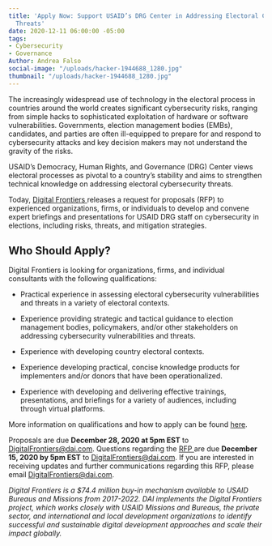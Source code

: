 ```yaml
---
title: 'Apply Now: Support USAID’s DRG Center in Addressing Electoral Cybersecurity
  Threats'
date: 2020-12-11 06:00:00 -05:00
tags:
- Cybersecurity
- Governance
Author: Andrea Falso
social-image: "/uploads/hacker-1944688_1280.jpg"
thumbnail: "/uploads/hacker-1944688_1280.jpg"
---
```


The increasingly widespread use of technology in the electoral process in countries around the world creates significant cybersecurity risks, ranging from simple hacks to sophisticated exploitation of hardware or software vulnerabilities. Governments, election management bodies (EMBs), candidates, and parties are often ill-equipped to prepare for and respond to cybersecurity attacks and key decision makers may not understand the gravity of the risks.

USAID’s Democracy, Human Rights, and Governance (DRG) Center views electoral processes as pivotal to a country’s stability and aims to strengthen technical knowledge on addressing electoral cybersecurity threats.

Today, [Digital Frontiers ](https://www.dai.com/our-work/projects/worldwide-digital-frontiers-df)releases a request for proposals (RFP) to experienced organizations, firms, or individuals to develop and convene expert briefings and presentations for USAID DRG staff on cybersecurity in elections, including risks, threats, and mitigation strategies.

<!--more-->

## Who Should Apply?

Digital Frontiers is looking for organizations, firms, and individual consultants with the following qualifications:

* Practical experience in assessing electoral cybersecurity vulnerabilities and threats in a variety of electoral contexts.

* Experience providing strategic and tactical guidance to election management bodies, policymakers, and/or other stakeholders on addressing cybersecurity vulnerabilities and threats.

* Experience with developing country electoral contexts.

* Experience developing practical, concise knowledge products for implementers and/or donors that have been operationalized.

* Experience with developing and delivering effective trainings, presentations, and briefings for a variety of audiences, including through virtual platforms.

More information on qualifications and how to apply can be found [here](https://www.dai.com/uploads/RFP%20DRG%20Electoral%20Cybersecurity%20Final.pdf).

Proposals are due **December 28, 2020 at 5pm EST** to DigitalFrontiers@dai.com. Questions regarding the [RFP ](https://www.dai.com/uploads/RFP%20DRG%20Electoral%20Cybersecurity%20Final.pdf)are due **December 15, 2020 by 5pm EST** to [DigitalFrontiers@dai.com](mailto:DigitalFrontiers@dai.com). If you are interested in receiving updates and further communications regarding this RFP, please email DigitalFrontiers@dai.com.

*Digital Frontiers is a $74.4 million buy-in mechanism available to USAID Bureaus and Missions from 2017-2022. DAI implements the Digital Frontiers project, which works closely with USAID Missions and Bureaus, the private sector, and international and local development organizations to identify successful and sustainable digital development approaches and scale their impact globally.*